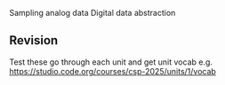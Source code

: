 Sampling
analog data
Digital data
abstraction



## Revision
Test these
go through each unit and get unit vocab e.g. https://studio.code.org/courses/csp-2025/units/1/vocab
